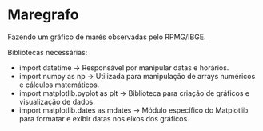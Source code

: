 # Maregrafo

Fazendo um gráfico de marés observadas pelo RPMG/IBGE.

Bibliotecas necessárias:
- import datetime -> Responsável por manipular datas e horários.
- import numpy as np -> Utilizada para manipulação de arrays numéricos e cálculos matemáticos.
- import matplotlib.pyplot as plt -> Biblioteca para criação de gráficos e visualização de dados.
- import matplotlib.dates as mdates ->  Módulo específico do Matplotlib para formatar e exibir datas nos eixos dos gráficos.



